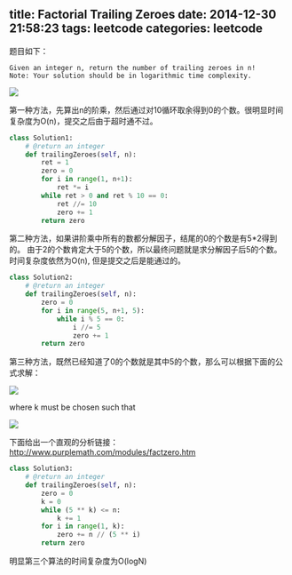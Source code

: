 ﻿title: Factorial Trailing Zeroes
date: 2014-12-30 21:58:23
tags: leetcode
categories: leetcode
---

题目如下：

	Given an integer n, return the number of trailing zeroes in n!
	Note: Your solution should be in logarithmic time complexity.
![](http://7sbqk1.com1.z0.glb.clouddn.com/youfu_blog_QQ截图20141230230957.png)

<!-- more -->

第一种方法，先算出n的阶乘，然后通过对10循环取余得到0的个数。很明显时间复杂度为O(n)，提交之后由于超时通不过。
``` python
class Solution1:
    # @return an integer
    def trailingZeroes(self, n):
        ret = 1
        zero = 0
        for i in range(1, n+1):
            ret *= i
        while ret > 0 and ret % 10 == 0:
            ret //= 10
            zero += 1
        return zero
```

第二种方法，如果讲阶乘中所有的数都分解因子，结尾的0的个数是有5*2得到的。
由于2的个数肯定大于5的个数，所以最终问题就是求分解因子后5的个数。时间复杂度依然为O(n), 但是提交之后是能通过的。
``` python
class Solution2:
    # @return an integer
    def trailingZeroes(self, n):
        zero = 0
        for i in range(5, n+1, 5):
            while i % 5 == 0:
                i //= 5
                zero += 1
        return zero
```

第三种方法，既然已经知道了0的个数就是其中5的个数，那么可以根据下面的公式求解：

![](http://7sbqk1.com1.z0.glb.clouddn.com/youfu_blog_ba407ce5567558a041a1f8760473aebd.png)

where k must be chosen such that

![](http://7sbqk1.com1.z0.glb.clouddn.com/youfu_blog_3ffa38f54212d1d319e13f075dd388b6.png)

下面给出一个直观的分析链接：http://www.purplemath.com/modules/factzero.htm

``` python
class Solution3:
    # @return an integer
    def trailingZeroes(self, n):
        zero = 0
        k = 0
        while (5 ** k) <= n:
            k += 1
        for i in range(1, k):
            zero += n // (5 ** i)
        return zero
```
明显第三个算法的时间复杂度为O(logN)

